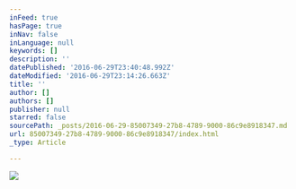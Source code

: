 ```yaml
---
inFeed: true
hasPage: true
inNav: false
inLanguage: null
keywords: []
description: ''
datePublished: '2016-06-29T23:40:48.992Z'
dateModified: '2016-06-29T23:14:26.663Z'
title: ''
author: []
authors: []
publisher: null
starred: false
sourcePath: _posts/2016-06-29-85007349-27b8-4789-9000-86c9e8918347.md
url: 85007349-27b8-4789-9000-86c9e8918347/index.html
_type: Article

---
```

![](https://the-grid-user-content.s3-us-west-2.amazonaws.com/051fd16c-5c50-4634-a602-1e301d805958.jpg)